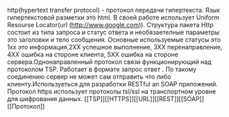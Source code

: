 http(hypertext transfer protocol) - протокол передачи гипертекста. Язык гипертекстовой разметки это html. В своей работе использует Uniform Resourse Locator(url (http://www.google.com)). Структура пакета Http состоит из типа запроса и статус ответа и необязаетелные параметры это заголовки и тело сообщения.  Основные используемые статусы это 1хх это информация,2ХХ успешное выполнение, 3ХХ перенаправление, 4ХХ ошибка на стороне клиента, 5ХХ ошибка на стороне сервера.Однонаправленный протокол связи функционирующий над протоколом TSP.  Работает в формате запрос ответ . По такому соединению сервер не может сам отправить что либо клиенту.Используеться для разработки RESTful an SOAP приложений. Протокол https использует протоколы tsl/ssl на транспортном уровне для шифрования данных.
[[TSP]][[HTTPS]][[URL]][[REST]][[SOAP]][[Протокол]]